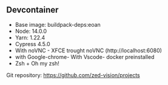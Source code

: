 ## Devcontainer

- Base image: buildpack-deps:eoan
- Node: 14.0.0
- Yarn: 1.22.4
- Cypress 4.5.0
- With noVNC - XFCE trought noVNC (http://localhost:6080)
- with Google-chrome- With Vscode- docker preinstalled
- Zsh + Oh my zsh!

Git repository: https://github.com/zed-vision/projects
